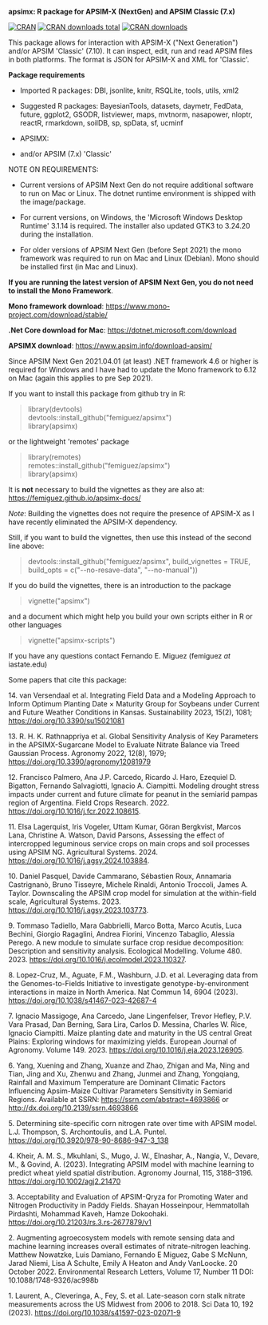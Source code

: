 **apsimx: R package for APSIM-X (NextGen) and APSIM Classic (7.x)**

[![CRAN](http://www.r-pkg.org/badges/version/apsimx)](https://CRAN.R-project.org/package=apsimx)
[![CRAN
downloads total](https://cranlogs.r-pkg.org/badges/grand-total/apsimx)](https://github.com/r-hub/cranlogs.app)
[![CRAN downloads](https://cranlogs.r-pkg.org/badges/apsimx)](https://cran.r-project.org/package=apsimx)


This package allows for interaction with APSIM-X ("Next Generation")
and/or APSIM 'Classic' (7.10). It can inspect, edit, run and read
APSIM files in both platforms. The format is JSON for APSIM-X and XML
for 'Classic'.

**Package requirements**

* Imported R packages: DBI, jsonlite, knitr, RSQLite, tools, utils, xml2

* Suggested R packages: BayesianTools, datasets, daymetr, FedData, future, ggplot2,
  GSODR, listviewer, maps, mvtnorm, nasapower, nloptr, reactR, rmarkdown, soilDB, sp, spData, sf, ucminf

* APSIMX:

* and/or APSIM (7.x) 'Classic'

NOTE ON REQUIREMENTS:

* Current versions of APSIM Next Gen do not require additional software
to run on Mac or Linux. The dotnet runtime environment is shipped with the image/package.

* For current versions, on Windows, the 'Microsoft Windows Desktop Runtime' 3.1.14 is required. The installer also updated GTK3 to 3.24.20 during the installation.

* For older versions of APSIM Next Gen (before Sept 2021) the mono framework was required to run on Mac and Linux (Debian). Mono should be installed first (in Mac and Linux). 

**If you are running the latest version of APSIM Next Gen, you do 
not need to install the Mono Framework**.

**Mono framework download**:
https://www.mono-project.com/download/stable/

**.Net Core download for Mac**:
https://dotnet.microsoft.com/download

**APSIMX download**:
https://www.apsim.info/download-apsim/

Since APSIM Next Gen 2021.04.01 (at least) .NET framework 4.6 or higher is 
required for Windows and I have had to update the Mono framework to 
6.12 on Mac (again this applies to pre Sep 2021).

If you want to install this package from github try in R:

> library(devtools) \
> devtools::install_github("femiguez/apsimx") \
> library(apsimx)

or the lightweight 'remotes' package

> library(remotes) \
> remotes::install_github("femiguez/apsimx") \
> library(apsimx)

It is **not** necessary to build the vignettes as they are also at:
https://femiguez.github.io/apsimx-docs/

*Note*: Building the vignettes does not require the presence of APSIM-X as I
have recently eliminated the APSIM-X dependency.

Still, if you want to build the vignettes, then use this instead
of the second line above:

> devtools::install_github("femiguez/apsimx", build_vignettes = TRUE,
> build_opts = c("--no-resave-data", "--no-manual")) 

If you do build the vignettes, there is an introduction to the package

> vignette("apsimx")

and a document which might help you build your own scripts either in R
or other languages

> vignette("apsimx-scripts")

If you have any questions contact Fernando E. Miguez (femiguez *at* iastate.edu)

Some papers that cite this package:

14\. van Versendaal et al.  Integrating Field Data and a Modeling Approach to Inform Optimum Planting Date × Maturity Group for Soybeans under Current and Future Weather Conditions in Kansas. Sustainability 2023, 15(2), 1081; https://doi.org/10.3390/su15021081

13\. R. H. K. Rathnappriya et al. Global Sensitivity Analysis of Key Parameters in the APSIMX-Sugarcane Model to Evaluate Nitrate Balance via Treed Gaussian Process. Agronomy 2022, 12(8), 1979; https://doi.org/10.3390/agronomy12081979

12\. Francisco Palmero, Ana J.P. Carcedo, Ricardo J. Haro, Ezequiel D. Bigatton, Fernando Salvagiotti, Ignacio A. Ciampitti. Modeling drought stress impacts under current and future climate for peanut in the semiarid pampas region of Argentina. Field Crops Research. 2022. https://doi.org/10.1016/j.fcr.2022.108615.

11\. Elsa Lagerquist, Iris Vogeler, Uttam Kumar, Göran Bergkvist, Marcos Lana, Christine A. Watson, David Parsons,
Assessing the effect of intercropped leguminous service crops on main crops and soil processes using APSIM NG.
Agricultural Systems. 2024. https://doi.org/10.1016/j.agsy.2024.103884.

10\. Daniel Pasquel, Davide Cammarano, Sébastien Roux, Annamaria Castrignanò, Bruno Tisseyre, Michele Rinaldi, Antonio Troccoli, James A. Taylor. Downscaling the APSIM crop model for simulation at the within-field scale,
Agricultural Systems. 2023. https://doi.org/10.1016/j.agsy.2023.103773.

9\. Tommaso Tadiello, Mara Gabbrielli, Marco Botta, Marco Acutis, Luca Bechini, Giorgio Ragaglini, Andrea Fiorini, Vincenzo Tabaglio, Alessia Perego. A new module to simulate surface crop residue decomposition: Description and sensitivity analysis. Ecological Modelling. Volume 480. 2023. https://doi.org/10.1016/j.ecolmodel.2023.110327.

8\. Lopez-Cruz, M., Aguate, F.M., Washburn, J.D. et al. Leveraging data from the Genomes-to-Fields Initiative to investigate genotype-by-environment interactions in maize in North America. Nat Commun 14, 6904 (2023). https://doi.org/10.1038/s41467-023-42687-4

7\. Ignacio Massigoge, Ana Carcedo, Jane Lingenfelser, Trevor Hefley, P.V. Vara Prasad, Dan Berning, Sara Lira, Carlos D. Messina, Charles W. Rice, Ignacio Ciampitti. Maize planting date and maturity in the US central Great Plains: Exploring windows for maximizing yields. European Journal of Agronomy. Volume 149. 2023. 
https://doi.org/10.1016/j.eja.2023.126905.

6\. Yang, Xuening and Zhang, Xuanze and Zhao, Zhigan and Ma, Ning and Tian, Jing and Xu, Zhenwu and Zhang, Junmei and Zhang, Yongqiang, Rainfall and Maximum Temperature are Dominant Climatic Factors Influencing Apsim-Maize Cultivar Parameters Sensitivity in Semiarid Regions. Available at SSRN: https://ssrn.com/abstract=4693866 or http://dx.doi.org/10.2139/ssrn.4693866

5\. Determining site-specific corn nitrogen rate over time with APSIM model. L.J. Thompson, S. Archontoulis, and L.A. Puntel. https://doi.org/10.3920/978-90-8686-947-3_138

4\. Kheir, A. M. S., Mkuhlani, S., Mugo, J. W., Elnashar, A., Nangia, V., Devare, M., & Govind, A. (2023). Integrating APSIM model with machine learning to predict wheat yield spatial distribution. Agronomy Journal, 115, 3188–3196. https://doi.org/10.1002/agj2.21470

3\. Acceptability and Evaluation of APSIM-Qryza for Promoting Water and Nitrogen Productivity in Paddy Fields. 
Shayan Hosseinpour, Hemmatollah Pirdashti, Mohammad Kaveh, Hamze Dokoohaki. https://doi.org/10.21203/rs.3.rs-2677879/v1

2\. Augmenting agroecosystem models with remote sensing data and machine learning increases overall estimates of nitrate-nitrogen leaching. Matthew Nowatzke, Luis Damiano, Fernando E Miguez, Gabe S McNunn, Jarad Niemi, Lisa A Schulte, Emily A Heaton and Andy VanLoocke. 20 October 2022. Environmental Research Letters, Volume 17, Number 11
DOI: 10.1088/1748-9326/ac998b

1\. Laurent, A., Cleveringa, A., Fey, S. et al. Late-season corn stalk nitrate measurements across the US Midwest from 2006 to 2018. Sci Data 10, 192 (2023). https://doi.org/10.1038/s41597-023-02071-9
